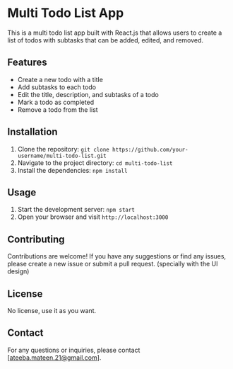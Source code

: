 # Multi Todo List App

This is a multi todo list app built with React.js that allows users to create a list of todos with subtasks that can be added, edited, and removed.

## Features

- Create a new todo with a title
- Add subtasks to each todo
- Edit the title, description, and subtasks of a todo
- Mark a todo as completed
- Remove a todo from the list

## Installation

1. Clone the repository: `git clone https://github.com/your-username/multi-todo-list.git`
2. Navigate to the project directory: `cd multi-todo-list`
3. Install the dependencies: `npm install`

## Usage

1. Start the development server: `npm start`
2. Open your browser and visit `http://localhost:3000`

## Contributing

Contributions are welcome! If you have any suggestions or find any issues, please create a new issue or submit a pull request. (specially with the UI design)

## License

No license, use it as you want.

## Contact

For any questions or inquiries, please contact [ateeba.mateen.21@gmail.com].

